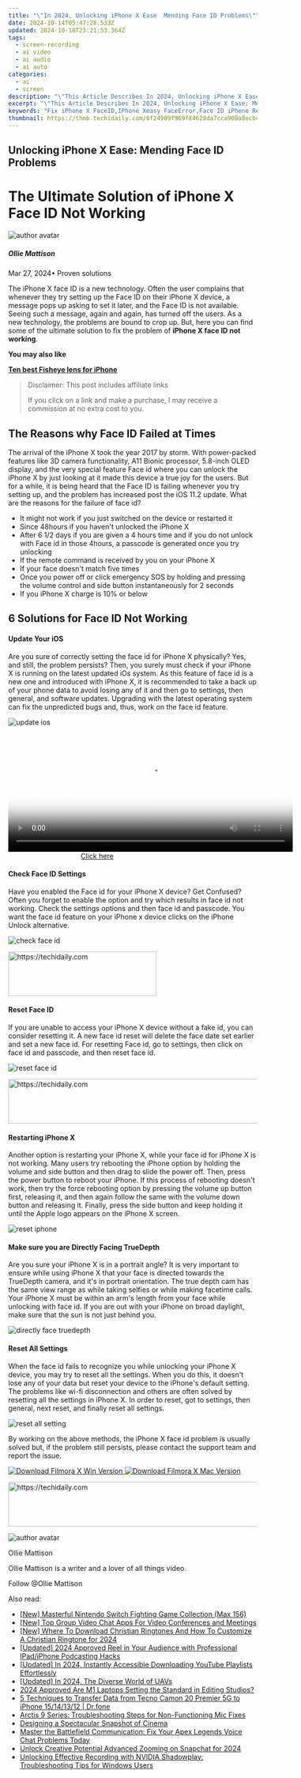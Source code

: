 ```yaml
---
title: "\"In 2024, Unlocking iPhone X Ease  Mending Face ID Problems\""
date: 2024-10-14T05:47:28.533Z
updated: 2024-10-18T23:21:53.364Z
tags: 
  - screen-recording
  - ai video
  - ai audio
  - ai auto
categories: 
  - ai
  - screen
description: "\"This Article Describes In 2024, Unlocking iPhone X Ease: Mending Face ID Problems\""
excerpt: "\"This Article Describes In 2024, Unlocking iPhone X Ease: Mending Face ID Problems\""
keywords: "Fix iPhone X FaceID,IPhone Xeasy FaceError,Face ID iPhone Repair,Unlock iPhone FixedID,EaseXiPhoneFaceIssue,Correct iPhone FaceGlitch,Solve iPhoneXIDProblems"
thumbnail: https://thmb.techidaily.com/6f24909f969f84628da7cca908a8ecbcf1f1310799ac0e990b393370971b6be4.jpg
---
```


## Unlocking iPhone X Ease: Mending Face ID Problems

# The Ultimate Solution of iPhone X Face ID Not Working

![author avatar](https://images.wondershare.com/filmora/article-images/ollie-mattison.jpg)

##### Ollie Mattison

 Mar 27, 2024• Proven solutions

The iPhone X face ID is a new technology. Often the user complains that whenever they try setting up the Face ID on their iPhone X device, a message pops up asking to set it later, and the Face ID is not available. Seeing such a message, again and again, has turned off the users. As a new technology, the problems are bound to crop up. But, here you can find some of the ultimate solution to fix the problem of **iPhone X face ID not working**.

**You may also like**

**[Ten best Fisheye lens for iPhone](https://tools.techidaily.com/wondershare/filmora/download/)**

>  Disclaimer: This post includes affiliate links
>
>  If you click on a link and make a purchase, I may receive a commission at no extra cost to you.
>

## The Reasons why Face ID Failed at Times

The arrival of the iPhone X took the year 2017 by storm. With power-packed features like 3D camera functionality, A11 Bionic processor, 5.8-inch OLED display, and the very special feature Face id where you can unlock the iPhone X by just looking at it made this device a true joy for the users. But for a while, it is being heard that the Face ID is failing whenever you try setting up, and the problem has increased post the iOS 11.2 update. What are the reasons for the failure of face id?

* It might not work if you just switched on the device or restarted it
* Since 48hours if you haven't unlocked the iPhone X
* After 6 1/2 days if you are given a 4 hours time and if you do not unlock with Face id in those 4hours, a passcode is generated once you try unlocking
* If the remote command is received by you on your iPhone X
* If your face doesn't match five times
* Once you power off or click emergency SOS by holding and pressing the volume control and side button instantaneously for 2 seconds
* If you iPhone X charge is 10% or below

## 6 Solutions for Face ID Not Working

#### Update Your iOS

Are you sure of correctly setting the face id for iPhone X physically? Yes, and still, the problem persists? Then, you surely must check if your iPhone X is running on the latest updated iOs system. As this feature of face id is a new one and introduced with iPhone X, it is recommended to take a back up of your phone data to avoid losing any of it and then go to settings, then general, and software updates. Upgrading with the latest operating system can fix the unpredicted bugs and, thus, work on the face id feature.

![update ios](https://images.wondershare.com/filmora/article-images/update-ios.png)

<!-- affiliate ads begin -->
<span id="1983549">
					<video width="576" height="240" style="cursor:pointer"
           poster="//a.impactradius-go.com/display-clicktoplayimage/1983549.png"
           onclick="if(!this.playClicked){this.play();this.setAttribute('controls',true);this.playClicked=true;}">
	   <source src="//a.impactradius-go.com/display-ad/22993-1983549">
	   <img src="//a.impactradius-go.com/display-clicktoplayimage/1983549.png" style="border: none; height: 100%; width: 100%; object-fit: contain">
	</video>
	<div style="width:360px;text-align:center"><a href="javascript:window.open(decodeURIComponent('https%3A%2F%2Fhomestyler.sjv.io%2Fc%2F5597632%2F1983549%2F22993'), '_blank');void(0);">Click here</a></div>
</span>
<img height="0" width="0" src="https://imp.pxf.io/i/5597632/1983549/22993" style="position:absolute;visibility:hidden;" border="0" />
<!-- affiliate ads end -->

#### Check Face ID Settings

Have you enabled the Face id for your iPhone X device? Get Confused? Often you forget to enable the option and try which results in face id not working. Check the settings options and then face id and passcode. You want the face id feature on your iPhone x device clicks on the iPhone Unlock alternative.

![check face id](https://images.wondershare.com/filmora/article-images/settings-face-id2.jpg)

<!-- affiliate ads begin -->
<a href="https://aligracehair.sjv.io/c/5597632/2012429/19272" target="_top" id="2012429">
  <img src="//a.impactradius-go.com/display-ad/19272-2012429" border="0" alt="https://techidaily.com" width="300" height="90"/>
</a>
<img height="0" width="0" src="https://aligracehair.sjv.io/i/5597632/2012429/19272" style="position:absolute;visibility:hidden;" border="0" />
<!-- affiliate ads end -->

#### Reset Face ID

If you are unable to access your iPhone X device without a fake id, you can consider resetting it. A new face id reset will delete the face date set earlier and set a new face id. For resetting Face id, go to settings, then click on face id and passcode, and then reset face id.

![reset face id](https://images.wondershare.com/filmora/article-images/reset-face-id-iphone-x.jpg)

<!-- affiliate ads begin -->
<a href="https://aligracehair.sjv.io/c/5597632/1948895/19272" target="_top" id="1948895">
  <img src="//a.impactradius-go.com/display-ad/19272-1948895" border="0" alt="https://techidaily.com" width="728" height="90"/>
</a>
<img height="0" width="0" src="https://aligracehair.sjv.io/i/5597632/1948895/19272" style="position:absolute;visibility:hidden;" border="0" />
<!-- affiliate ads end -->

#### Restarting iPhone X

Another option is restarting your iPhone X, while your face id for iPhone X is not working. Many users try rebooting the iPhone option by holding the volume and side button and then drag to slide the power off. Then, press the power button to reboot your iPhone. If this process of rebooting doesn't work, then try the force rebooting option by pressing the volume up button first, releasing it, and then again follow the same with the volume down button and releasing it. Finally, press the side button and keep holding it until the Apple logo appears on the iPhone X screen.

![reset iphone](https://images.wondershare.com/filmora/article-images/iPhone-X-Hard-Reset-Buttons.png)

#### Make sure you are Directly Facing TrueDepth

Are you sure your iPhone X is in a portrait angle? It is very important to ensure while using iPhone X that your face is directed towards the TrueDepth camera, and it's in portrait orientation. The true depth cam has the same view range as while taking selfies or while making facetime calls. Your iPhone X must be within an arm's length from your face while unlocking with face id. If you are out with your iPhone on broad daylight, make sure that the sun is not just behind you.

![directly face truedepth](https://images.wondershare.com/filmora/article-images/directly-face.jpg)

#### Reset All Settings

When the face id fails to recognize you while unlocking your iPhone X device, you may try to reset all the settings. When you do this, it doesn't lose any of your data but reset your device to the iPhone's default setting. The problems like wi-fi disconnection and others are often solved by resetting all the settings in iPhone X. In order to reset, got to settings, then general, next reset, and finally reset all settings.

![reset all setting](https://images.wondershare.com/filmora/article-images/reset-all-settings.jpg)

By working on the above methods, the iPhone X face id problem is usually solved but, if the problem still persists, please contact the support team and report the issue.

[![Download Filmora X Win Version](https://images.wondershare.com/filmora/guide/download-btn-win.jpg) ](https://tools.techidaily.com/wondershare/filmora/download/) [![Download Filmora X Mac Version](https://images.wondershare.com/filmora/guide/download-btn-mac.jpg) ](https://tools.techidaily.com/wondershare/filmora/download/)

<!-- affiliate ads begin -->
<a href="https://appsumo.8odi.net/c/5597632/2111995/7443" target="_top" id="2111995">
  <img src="//a.impactradius-go.com/display-ad/7443-2111995" border="0" alt="https://techidaily.com" width="728" height="90"/>
</a>
<img height="0" width="0" src="https://appsumo.8odi.net/i/5597632/2111995/7443" style="position:absolute;visibility:hidden;" border="0" />
<!-- affiliate ads end -->

![author avatar](https://images.wondershare.com/filmora/article-images/ollie-mattison.jpg)

Ollie Mattison

Ollie Mattison is a writer and a lover of all things video.

Follow @Ollie Mattison


<ins class="adsbygoogle"
     style="display:block"
     data-ad-format="autorelaxed"
     data-ad-client="ca-pub-7571918770474297"
     data-ad-slot="1223367746"></ins>



<ins class="adsbygoogle"
     style="display:block"
     data-ad-client="ca-pub-7571918770474297"
     data-ad-slot="8358498916"
     data-ad-format="auto"
     data-full-width-responsive="true"></ins>


<span class="atpl-alsoreadstyle">Also read:</span>
<div><ul>
<li><a href="https://visual-screen-recording.techidaily.com/new-masterful-nintendo-switch-fighting-game-collection-max-156/"><u>[New] Masterful Nintendo Switch Fighting Game Collection (Max 156)</u></a></li>
<li><a href="https://screen-video-capture.techidaily.com/new-top-group-video-chat-apps-for-video-conferences-and-meetings/"><u>[New] Top Group Video Chat Apps For Video Conferences and Meetings</u></a></li>
<li><a href="https://fox-hovers.techidaily.com/new-where-to-download-christian-ringtones-and-how-to-customize-a-christian-ringtone-for-2024/"><u>[New] Where To Download Christian Ringtones And How To Customize A Christian Ringtone for 2024</u></a></li>
<li><a href="https://fox-hovers.techidaily.com/updated-2024-approved-reel-in-your-audience-with-professional-ipadiphone-podcasting-hacks/"><u>[Updated] 2024 Approved Reel in Your Audience with Professional IPad/iPhone Podcasting Hacks</u></a></li>
<li><a href="https://youtube-docs.techidaily.com/ed-in-2024-instantly-accessible-downloading-youtube-playlists-effortlessly/"><u>[Updated] In 2024, Instantly Accessible Downloading YouTube Playlists Effortlessly</u></a></li>
<li><a href="https://fox-hovers.techidaily.com/updated-in-2024-the-diverse-world-of-uavs/"><u>[Updated] In 2024, The Diverse World of UAVs</u></a></li>
<li><a href="https://extra-tips.techidaily.com/2024-approved-are-m1-laptops-setting-the-standard-in-editing-studios/"><u>2024 Approved Are M1 Laptops Setting the Standard in Editing Studios?</u></a></li>
<li><a href="https://blog-min.techidaily.com/5-techniques-to-transfer-data-from-tecno-camon-20-premier-5g-to-iphone-15141312-drfone-by-drfone-transfer-from-android-transfer-from-android/"><u>5 Techniques to Transfer Data from Tecno Camon 20 Premier 5G to iPhone 15/14/13/12 | Dr.fone</u></a></li>
<li><a href="https://sound-issues.techidaily.com/arctis-9-series-troubleshooting-steps-for-non-functioning-mic-fixes/"><u>Arctis 9 Series: Troubleshooting Steps for Non-Functioning Mic Fixes</u></a></li>
<li><a href="https://fox-hovers.techidaily.com/designing-a-spectacular-snapshot-of-cinema/"><u>Designing a Spectacular Snapshot of Cinema</u></a></li>
<li><a href="https://sound-issues.techidaily.com/master-the-battlefield-communication-fix-your-apex-legends-voice-chat-problems-today/"><u>Master the Battlefield Communication: Fix Your Apex Legends Voice Chat Problems Today</u></a></li>
<li><a href="https://fox-hovers.techidaily.com/unlock-creative-potential-advanced-zooming-on-snapchat-for-2024/"><u>Unlock Creative Potential Advanced Zooming on Snapchat for 2024</u></a></li>
<li><a href="https://program-issues.techidaily.com/unlocking-effective-recording-with-nvidia-shadowplay-troubleshooting-tips-for-windows-users/"><u>Unlocking Effective Recording with NVIDIA Shadowplay: Troubleshooting Tips for Windows Users</u></a></li>
</ul></div>

